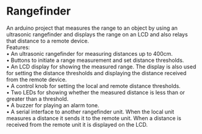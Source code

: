 # Rangefinder
An arduino project that measures the range to an object by using an ultrasonic rangefinder and displays the range on an LCD and also relays that distance to a remote device.
<br>Features:
	<br>• An ultrasonic rangefinder for measuring distances up to 400cm.
	<br>• Buttons to initiate a range measurement and set distance thresholds.
	<br>• An LCD display for showing the measured range. The display is also used for setting the distance
thresholds and displaying the distance received from the remote device.
	<br>• A control knob for setting the local and remote distance thresholds.
	<br>• Two LEDs for showing whether the measured distance is less than or greater than a threshold.
	<br>• A buzzer for playing an alarm tone.
	<br>• A serial interface to another rangefinder unit. When the local unit measures a distance it sends it to
the remote unit. When a distance is received from the remote unit it is displayed on the LCD.
